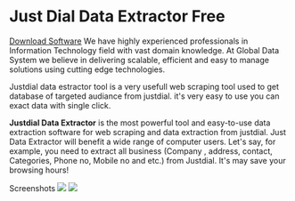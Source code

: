 <h1>Just Dial Data Extractor Free</h1>

<a href="https://www.plugin999.com/just-dial-data-extractor/">Download Software</a>
 We have highly experienced professionals in Information Technology field with vast domain knowledge. At Global Data System we believe in delivering scalable, efficient and easy to manage solutions using cutting edge technologies.

 Justdial data estractor tool is a very usefull web scraping tool used to get database of targeted audiance from justdial. it's very easy to use you can exact data with single click.
   
 <strong>Justdial Data Extractor</strong> is the most powerful tool and easy-to-use data extraction software for web scraping and data extraction from justdial. Just Data Extractor will benefit a wide range of computer users. Let's say, for example, you need to extract all business (Company , address, contact, Categories, Phone no, Mobile no and etc.) from Justdial. It's may save your browsing hours!

 Screenshots 
<img src="https://www.plugin999.com/wp-content/uploads/2023/06/FnmP9D3-1024x542.png"/>
<img src="https://www.plugin999.com/wp-content/uploads/2023/06/dSkMq7k-1024x542.png"/>
